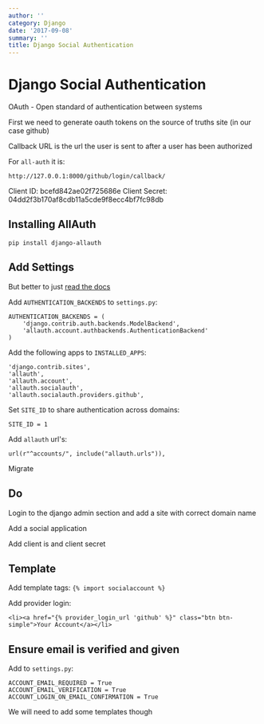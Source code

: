 ```yaml
---
author: ''
category: Django
date: '2017-09-08'
summary: ''
title: Django Social Authentication
---
```

# Django Social Authentication

OAuth - Open standard of authentication between systems

First we need to generate oauth tokens on the source of truths site (in our case github)

Callback URL is the url the user is sent to after a user has been authorized

For `all-auth` it is:

    http://127.0.0.1:8000/github/login/callback/

Client ID: bcefd842ae02f725686e
Client Secret: 04dd2f3b170af8cdb11a5cde9f8ecc4bf7fc98db

## Installing AllAuth

    pip install django-allauth

## Add Settings

But better to just [read the docs](https://django-allauth.readthedocs.io/en/latest/installation.html#django)

Add `AUTHENTICATION_BACKENDS` to `settings.py`:

    AUTHENTICATION_BACKENDS = (
        'django.contrib.auth.backends.ModelBackend',
        'allauth.account.authbackends.AuthenticationBackend'
    )

Add the following apps to `INSTALLED_APPS`:

    'django.contrib.sites',
    'allauth',
    'allauth.account',
    'allauth.socialauth',
    'allauth.socialauth.providers.github',

Set `SITE_ID` to share authentication across domains:

    SITE_ID = 1

Add `allauth` url's:

    url(r"^accounts/", include("allauth.urls")),

Migrate

## Do

Login to the django admin section and add a site with correct domain name

Add a social application

Add client is and client secret

## Template

Add template tags: `{% import socialaccount %}`

Add provider login: 

    <li><a href="{% provider_login_url 'github' %}" class="btn btn-simple">Your Account</a></li>

## Ensure email is verified and given

Add to `settings.py`:

    ACCOUNT_EMAIL_REQUIRED = True
    ACCOUNT_EMAIL_VERIFICATION = True
    ACCOUNT_LOGIN_ON_EMAIL_CONFIRMATION = True

We will need to add some templates though
